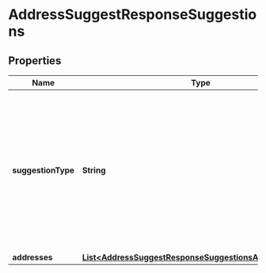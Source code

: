 

# AddressSuggestResponseSuggestions


## Properties

| Name | Type | Description | Notes |
|------------ | ------------- | ------------- | -------------|
|**suggestionType** | **String** | The part of the address that is changed in the accompanying suggestions. Possible values are: - street - streetPrimaryRange (e.g., street number, PO Box number) - secondaryRange (e.g., suite number, apartment number) - PO BoxPrimaryRange - ruralRouteUnitRange - highwayContractUnitRange - city - company - puertoricanUrbanization |  [optional] |
|**addresses** | [**List&lt;AddressSuggestResponseSuggestionsAddressesInner&gt;**](AddressSuggestResponseSuggestionsAddressesInner.md) |  |  [optional] |



